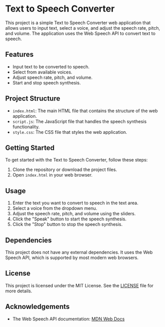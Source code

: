# Text to Speech Converter

This project is a simple Text to Speech Converter web application that allows users to input text, select a voice, and adjust the speech rate, pitch, and volume. The application uses the Web Speech API to convert text to speech.

## Features

- Input text to be converted to speech.
- Select from available voices.
- Adjust speech rate, pitch, and volume.
- Start and stop speech synthesis.

## Project Structure

- `index.html`: The main HTML file that contains the structure of the web application.
- `script.js`: The JavaScript file that handles the speech synthesis functionality.
- `style.css`: The CSS file that styles the web application.

## Getting Started

To get started with the Text to Speech Converter, follow these steps:

1. Clone the repository or download the project files.
2. Open `index.html` in your web browser.

## Usage

1. Enter the text you want to convert to speech in the text area.
2. Select a voice from the dropdown menu.
3. Adjust the speech rate, pitch, and volume using the sliders.
4. Click the "Speak" button to start the speech synthesis.
5. Click the "Stop" button to stop the speech synthesis.

## Dependencies

This project does not have any external dependencies. It uses the Web Speech API, which is supported by most modern web browsers.

## License

This project is licensed under the MIT License. See the [LICENSE](LICENSE) file for more details.

## Acknowledgements

- The Web Speech API documentation: [MDN Web Docs](https://developer.mozilla.org/en-US/docs/Web/API/Web_Speech_API)
